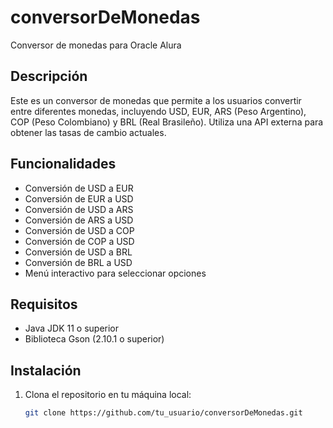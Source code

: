 # conversorDeMonedas
Conversor de monedas para Oracle Alura

## Descripción
Este es un conversor de monedas que permite a los usuarios convertir entre diferentes monedas, incluyendo USD, EUR, ARS (Peso Argentino), COP (Peso Colombiano) y BRL (Real Brasileño). Utiliza una API externa para obtener las tasas de cambio actuales.

## Funcionalidades
- Conversión de USD a EUR
- Conversión de EUR a USD
- Conversión de USD a ARS
- Conversión de ARS a USD
- Conversión de USD a COP
- Conversión de COP a USD
- Conversión de USD a BRL
- Conversión de BRL a USD
- Menú interactivo para seleccionar opciones

## Requisitos
- Java JDK 11 o superior
- Biblioteca Gson (2.10.1 o superior)

## Instalación
1. Clona el repositorio en tu máquina local:
   ```bash
   git clone https://github.com/tu_usuario/conversorDeMonedas.git
